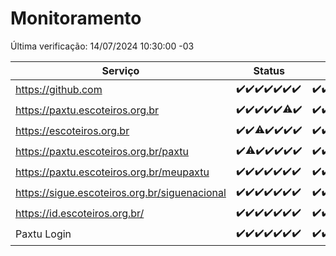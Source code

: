 # Monitoramento

Última verificação: 14/07/2024 10:30:00 -03

|Serviço|Status|Últimas 24h|
|---|---|---|
|https://github.com|<span title="2024-07-07: OK=23">✔️</span><span title="2024-07-08: OK=24">✔️</span><span title="2024-07-09: OK=24">✔️</span><span title="2024-07-10: OK=24">✔️</span><span title="2024-07-11: OK=24">✔️</span><span title="2024-07-12: OK=24">✔️</span><span title="2024-07-13: OK=14">✔️</span>|<span title="13/07/2024 11:04:00 -03 : 200">✔️</span><span title="13/07/2024 12:06:00 -03 : 200">✔️</span><span title="13/07/2024 13:07:00 -03 : 200">✔️</span><span title="13/07/2024 14:04:00 -03 : 200">✔️</span><span title="13/07/2024 15:08:00 -03 : 200">✔️</span><span title="13/07/2024 16:05:00 -03 : 200">✔️</span><span title="13/07/2024 17:07:00 -03 : 200">✔️</span><span title="13/07/2024 18:06:00 -03 : 200">✔️</span><span title="13/07/2024 19:06:00 -03 : 200">✔️</span><span title="13/07/2024 20:06:00 -03 : 200">✔️</span><span title="13/07/2024 21:38:00 -03 : 200">✔️</span><span title="13/07/2024 23:04:00 -03 : 200">✔️</span><span title="14/07/2024 00:09:00 -03 : 200">✔️</span><span title="14/07/2024 01:10:00 -03 : 200">✔️</span><span title="14/07/2024 02:08:00 -03 : 200">✔️</span><span title="14/07/2024 03:11:00 -03 : 200">✔️</span><span title="14/07/2024 04:09:00 -03 : 200">✔️</span><span title="14/07/2024 05:10:00 -03 : 200">✔️</span><span title="14/07/2024 06:08:00 -03 : 200">✔️</span><span title="14/07/2024 07:08:00 -03 : 200">✔️</span><span title="14/07/2024 08:07:00 -03 : 200">✔️</span><span title="14/07/2024 09:12:00 -03 : 200">✔️</span><span title="14/07/2024 10:30:00 -03 : 200">✔️</span>|
|https://paxtu.escoteiros.org.br|<span title="2024-07-07: OK=23">✔️</span><span title="2024-07-08: OK=24">✔️</span><span title="2024-07-09: OK=24">✔️</span><span title="2024-07-10: OK=24">✔️</span><span title="2024-07-11: OK=24">✔️</span><span title="2024-07-12: OK=23, Falhas=1">⚠️</span><span title="2024-07-13: OK=14">✔️</span>|<span title="13/07/2024 11:04:00 -03 : 200">✔️</span><span title="13/07/2024 12:06:00 -03 : 200">✔️</span><span title="13/07/2024 13:07:00 -03 : 200">✔️</span><span title="13/07/2024 14:04:00 -03 : 200">✔️</span><span title="13/07/2024 15:08:00 -03 : 200">✔️</span><span title="13/07/2024 16:05:00 -03 : 200">✔️</span><span title="13/07/2024 17:07:00 -03 : 200">✔️</span><span title="13/07/2024 18:06:00 -03 : 200">✔️</span><span title="13/07/2024 19:06:00 -03 : 200">✔️</span><span title="13/07/2024 20:06:00 -03 : 200">✔️</span><span title="13/07/2024 21:38:00 -03 : 200">✔️</span><span title="13/07/2024 23:04:00 -03 : 200">✔️</span><span title="14/07/2024 00:09:00 -03 : 200">✔️</span><span title="14/07/2024 01:10:00 -03 : 200">✔️</span><span title="14/07/2024 02:08:00 -03 : 200">✔️</span><span title="14/07/2024 03:11:00 -03 : 200">✔️</span><span title="14/07/2024 04:09:00 -03 : 200">✔️</span><span title="14/07/2024 05:10:00 -03 : 200">✔️</span><span title="14/07/2024 06:08:00 -03 : 200">✔️</span><span title="14/07/2024 07:08:00 -03 : 200">✔️</span><span title="14/07/2024 08:07:00 -03 : 200">✔️</span><span title="14/07/2024 09:12:00 -03 : 200">✔️</span><span title="14/07/2024 10:30:00 -03 : 200">✔️</span>|
|https://escoteiros.org.br|<span title="2024-07-07: OK=23">✔️</span><span title="2024-07-08: OK=24">✔️</span><span title="2024-07-09: OK=22, Falhas=2">⚠️</span><span title="2024-07-10: OK=24">✔️</span><span title="2024-07-11: OK=24">✔️</span><span title="2024-07-12: OK=24">✔️</span><span title="2024-07-13: OK=14">✔️</span>|<span title="13/07/2024 11:04:00 -03 : 200">✔️</span><span title="13/07/2024 12:06:00 -03 : 200">✔️</span><span title="13/07/2024 13:07:00 -03 : 200">✔️</span><span title="13/07/2024 14:04:00 -03 : 200">✔️</span><span title="13/07/2024 15:08:00 -03 : 200">✔️</span><span title="13/07/2024 16:05:00 -03 : 200">✔️</span><span title="13/07/2024 17:07:00 -03 : 200">✔️</span><span title="13/07/2024 18:06:00 -03 : 200">✔️</span><span title="13/07/2024 19:06:00 -03 : 200">✔️</span><span title="13/07/2024 20:06:00 -03 : 200">✔️</span><span title="13/07/2024 21:38:00 -03 : 200">✔️</span><span title="13/07/2024 23:04:00 -03 : 200">✔️</span><span title="14/07/2024 00:09:00 -03 : 200">✔️</span><span title="14/07/2024 01:10:00 -03 : 200">✔️</span><span title="14/07/2024 02:08:00 -03 : 200">✔️</span><span title="14/07/2024 03:11:00 -03 : 200">✔️</span><span title="14/07/2024 04:09:00 -03 : 200">✔️</span><span title="14/07/2024 05:10:00 -03 : 200">✔️</span><span title="14/07/2024 06:08:00 -03 : 200">✔️</span><span title="14/07/2024 07:08:00 -03 : 200">✔️</span><span title="14/07/2024 08:07:00 -03 : 200">✔️</span><span title="14/07/2024 09:12:00 -03 : 200">✔️</span><span title="14/07/2024 10:30:00 -03 : 200">✔️</span>|
|https://paxtu.escoteiros.org.br/paxtu|<span title="2024-07-07: OK=23">✔️</span><span title="2024-07-08: OK=23, Falhas=1">⚠️</span><span title="2024-07-09: OK=24">✔️</span><span title="2024-07-10: OK=24">✔️</span><span title="2024-07-11: OK=24">✔️</span><span title="2024-07-12: OK=24">✔️</span><span title="2024-07-13: OK=14">✔️</span>|<span title="13/07/2024 11:04:00 -03 : 200">✔️</span><span title="13/07/2024 12:06:00 -03 : 200">✔️</span><span title="13/07/2024 13:07:00 -03 : 200">✔️</span><span title="13/07/2024 14:04:00 -03 : 200">✔️</span><span title="13/07/2024 15:08:00 -03 : 200">✔️</span><span title="13/07/2024 16:05:00 -03 : 200">✔️</span><span title="13/07/2024 17:07:00 -03 : 200">✔️</span><span title="13/07/2024 18:06:00 -03 : 200">✔️</span><span title="13/07/2024 19:06:00 -03 : 200">✔️</span><span title="13/07/2024 20:06:00 -03 : 200">✔️</span><span title="13/07/2024 21:38:00 -03 : 200">✔️</span><span title="13/07/2024 23:04:00 -03 : 200">✔️</span><span title="14/07/2024 00:09:00 -03 : 200">✔️</span><span title="14/07/2024 01:10:00 -03 : 200">✔️</span><span title="14/07/2024 02:08:00 -03 : 200">✔️</span><span title="14/07/2024 03:11:00 -03 : 200">✔️</span><span title="14/07/2024 04:09:00 -03 : 200">✔️</span><span title="14/07/2024 05:10:00 -03 : 200">✔️</span><span title="14/07/2024 06:08:00 -03 : 200">✔️</span><span title="14/07/2024 07:08:00 -03 : 200">✔️</span><span title="14/07/2024 08:07:00 -03 : 200">✔️</span><span title="14/07/2024 09:12:00 -03 : 200">✔️</span><span title="14/07/2024 10:30:00 -03 : 200">✔️</span>|
|https://paxtu.escoteiros.org.br/meupaxtu|<span title="2024-07-07: OK=23">✔️</span><span title="2024-07-08: OK=24">✔️</span><span title="2024-07-09: OK=24">✔️</span><span title="2024-07-10: OK=24">✔️</span><span title="2024-07-11: OK=24">✔️</span><span title="2024-07-12: OK=24">✔️</span><span title="2024-07-13: OK=14">✔️</span>|<span title="13/07/2024 11:04:00 -03 : 200">✔️</span><span title="13/07/2024 12:06:00 -03 : 200">✔️</span><span title="13/07/2024 13:07:00 -03 : 200">✔️</span><span title="13/07/2024 14:04:00 -03 : 200">✔️</span><span title="13/07/2024 15:08:00 -03 : 200">✔️</span><span title="13/07/2024 16:05:00 -03 : 200">✔️</span><span title="13/07/2024 17:07:00 -03 : 200">✔️</span><span title="13/07/2024 18:06:00 -03 : 200">✔️</span><span title="13/07/2024 19:06:00 -03 : 200">✔️</span><span title="13/07/2024 20:06:00 -03 : 200">✔️</span><span title="13/07/2024 21:38:00 -03 : 200">✔️</span><span title="13/07/2024 23:04:00 -03 : 200">✔️</span><span title="14/07/2024 00:09:00 -03 : 200">✔️</span><span title="14/07/2024 01:10:00 -03 : 200">✔️</span><span title="14/07/2024 02:08:00 -03 : 200">✔️</span><span title="14/07/2024 03:11:00 -03 : 200">✔️</span><span title="14/07/2024 04:09:00 -03 : 200">✔️</span><span title="14/07/2024 05:10:00 -03 : 200">✔️</span><span title="14/07/2024 06:08:00 -03 : 200">✔️</span><span title="14/07/2024 07:08:00 -03 : 200">✔️</span><span title="14/07/2024 08:07:00 -03 : 200">✔️</span><span title="14/07/2024 09:12:00 -03 : 200">✔️</span><span title="14/07/2024 10:30:00 -03 : 200">✔️</span>|
|https://sigue.escoteiros.org.br/siguenacional|<span title="2024-07-07: OK=23">✔️</span><span title="2024-07-08: OK=24">✔️</span><span title="2024-07-09: OK=24">✔️</span><span title="2024-07-10: OK=24">✔️</span><span title="2024-07-11: OK=24">✔️</span><span title="2024-07-12: OK=24">✔️</span><span title="2024-07-13: OK=14">✔️</span>|<span title="13/07/2024 11:04:00 -03 : 200">✔️</span><span title="13/07/2024 12:06:00 -03 : 200">✔️</span><span title="13/07/2024 13:07:00 -03 : 200">✔️</span><span title="13/07/2024 14:04:00 -03 : 200">✔️</span><span title="13/07/2024 15:08:00 -03 : 200">✔️</span><span title="13/07/2024 16:05:00 -03 : 200">✔️</span><span title="13/07/2024 17:07:00 -03 : 200">✔️</span><span title="13/07/2024 18:06:00 -03 : 200">✔️</span><span title="13/07/2024 19:06:00 -03 : 200">✔️</span><span title="13/07/2024 20:06:00 -03 : 200">✔️</span><span title="13/07/2024 21:38:00 -03 : 200">✔️</span><span title="13/07/2024 23:04:00 -03 : 200">✔️</span><span title="14/07/2024 00:09:00 -03 : 200">✔️</span><span title="14/07/2024 01:10:00 -03 : 200">✔️</span><span title="14/07/2024 02:08:00 -03 : 200">✔️</span><span title="14/07/2024 03:11:00 -03 : 200">✔️</span><span title="14/07/2024 04:09:00 -03 : 200">✔️</span><span title="14/07/2024 05:10:00 -03 : 200">✔️</span><span title="14/07/2024 06:08:00 -03 : 200">✔️</span><span title="14/07/2024 07:08:00 -03 : 200">✔️</span><span title="14/07/2024 08:07:00 -03 : 200">✔️</span><span title="14/07/2024 09:12:00 -03 : 200">✔️</span><span title="14/07/2024 10:30:00 -03 : 200">✔️</span>|
|https://id.escoteiros.org.br/|<span title="2024-07-07: OK=23">✔️</span><span title="2024-07-08: OK=24">✔️</span><span title="2024-07-09: OK=24">✔️</span><span title="2024-07-10: OK=24">✔️</span><span title="2024-07-11: OK=24">✔️</span><span title="2024-07-12: OK=24">✔️</span><span title="2024-07-13: OK=14">✔️</span>|<span title="13/07/2024 11:04:00 -03 : 200">✔️</span><span title="13/07/2024 12:06:00 -03 : 200">✔️</span><span title="13/07/2024 13:07:00 -03 : 200">✔️</span><span title="13/07/2024 14:04:00 -03 : 200">✔️</span><span title="13/07/2024 15:08:00 -03 : 200">✔️</span><span title="13/07/2024 16:05:00 -03 : 200">✔️</span><span title="13/07/2024 17:07:00 -03 : 200">✔️</span><span title="13/07/2024 18:06:00 -03 : 200">✔️</span><span title="13/07/2024 19:06:00 -03 : 200">✔️</span><span title="13/07/2024 20:06:00 -03 : 200">✔️</span><span title="13/07/2024 21:38:00 -03 : 200">✔️</span><span title="13/07/2024 23:04:00 -03 : 200">✔️</span><span title="14/07/2024 00:09:00 -03 : 200">✔️</span><span title="14/07/2024 01:10:00 -03 : 200">✔️</span><span title="14/07/2024 02:08:00 -03 : 200">✔️</span><span title="14/07/2024 03:11:00 -03 : 200">✔️</span><span title="14/07/2024 04:09:00 -03 : 200">✔️</span><span title="14/07/2024 05:10:00 -03 : 200">✔️</span><span title="14/07/2024 06:08:00 -03 : 200">✔️</span><span title="14/07/2024 07:08:00 -03 : 200">✔️</span><span title="14/07/2024 08:07:00 -03 : 200">✔️</span><span title="14/07/2024 09:12:00 -03 : 200">✔️</span><span title="14/07/2024 10:30:00 -03 : 200">✔️</span>|
|Paxtu Login|<span title="2024-07-07: OK=23">✔️</span><span title="2024-07-08: OK=24">✔️</span><span title="2024-07-09: OK=24">✔️</span><span title="2024-07-10: OK=24">✔️</span><span title="2024-07-11: OK=24">✔️</span><span title="2024-07-12: OK=24">✔️</span><span title="2024-07-13: OK=14">✔️</span>|<span title="13/07/2024 11:04:00 -03 : 200">✔️</span><span title="13/07/2024 12:06:00 -03 : 200">✔️</span><span title="13/07/2024 13:07:00 -03 : 200">✔️</span><span title="13/07/2024 14:04:00 -03 : 200">✔️</span><span title="13/07/2024 15:08:00 -03 : 200">✔️</span><span title="13/07/2024 16:05:00 -03 : 200">✔️</span><span title="13/07/2024 17:07:00 -03 : 200">✔️</span><span title="13/07/2024 18:06:00 -03 : 200">✔️</span><span title="13/07/2024 19:06:00 -03 : 200">✔️</span><span title="13/07/2024 20:06:00 -03 : 200">✔️</span><span title="13/07/2024 21:38:00 -03 : 200">✔️</span><span title="13/07/2024 23:04:00 -03 : 200">✔️</span><span title="14/07/2024 00:09:00 -03 : 200">✔️</span><span title="14/07/2024 01:10:00 -03 : 200">✔️</span><span title="14/07/2024 02:08:00 -03 : 200">✔️</span><span title="14/07/2024 03:11:00 -03 : 200">✔️</span><span title="14/07/2024 04:09:00 -03 : 200">✔️</span><span title="14/07/2024 05:10:00 -03 : 200">✔️</span><span title="14/07/2024 06:08:00 -03 : 200">✔️</span><span title="14/07/2024 07:08:00 -03 : 200">✔️</span><span title="14/07/2024 08:07:00 -03 : 200">✔️</span><span title="14/07/2024 09:12:00 -03 : 200">✔️</span><span title="14/07/2024 10:30:00 -03 : 200">✔️</span>|
